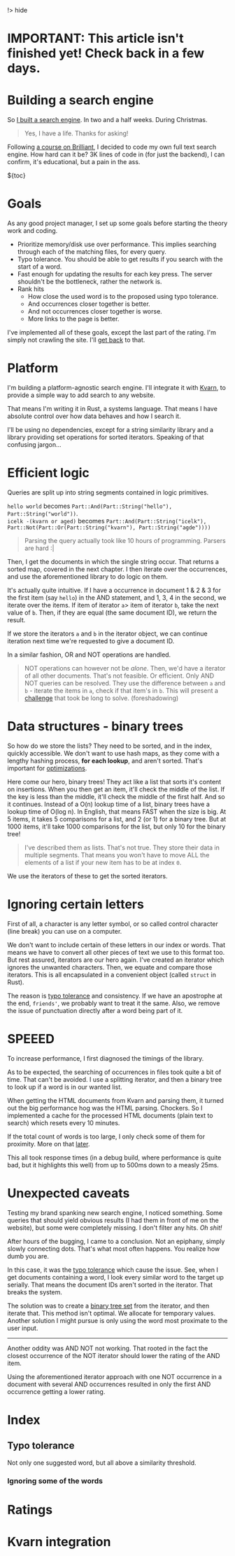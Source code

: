 !> hide

<head>
    <title>Building a search engine</title>
    <meta name="permalinks" content="not-titles"> <!-- part of JS on icelk.dev & kvarn.org, options: disabled|enabled|not-titles -->
    <meta name="description" content="The challenges and strategies of building a full text search engine. In Rust.">
</head>

# **IMPORTANT: This article isn't finished yet! Check back in a few days.**

# Building a search engine

So [I built a search engine](https://github.com/Icelk/elipdotter). In two and a half weeks. During Christmas.

> Yes, I have a life. Thanks for asking!

Following [a course on Brilliant](https://brilliant.org/courses/search-fundamentals/), I decided to code my own full text search engine.
How hard can it be?
3K lines of code in (for just the backend), I can confirm, it's educational, but a pain in the ass.

${toc}

# Goals

As any good project manager, I set up some goals before starting the theory work and coding.

-   Prioritize memory/disk use over performance. This implies searching through each of the matching files, for every query.
-   Typo tolerance. You should be able to get results if you search with the start of a word.
-   Fast enough for updating the results for each key press. The server shouldn't be the bottleneck, rather the network is.
-   Rank hits
    -   How close the used word is to the proposed using typo tolerance.
    -   And occurrences closer together is better.
    -   And not occurrences closer together is worse.
    -   More links to the page is better.

I've implemented all of these goals, except the last part of the rating. I'm simply not crawling the site. I'll [get back](#kvarn-integration) to that.

# Platform

I'm building a platform-agnostic search engine. I'll integrate it with [Kvarn](https://kvarn.org/), to provide a simple way to add search to any website.

That means I'm writing it in Rust, a systems language. That means I have absolute control over how data behaves and how I search it.

I'll be using no dependencies, except for a string similarity library and a library providing set operations for sorted iterators. Speaking of that confusing jargon...

# Efficient logic

Queries are split up into string segments contained in logic primitives.

`hello world` becomes `Part::And(Part::String("hello"), Part::String("world"))`.\
`icelk -(kvarn or aged)` becomes `Part::And(Part::String("icelk"), Part::Not(Part::Or(Part::String("kvarn"), Part::String("agde"))))`

> Parsing the query actually took like 10 hours of programming. Parsers are hard :|

Then, I get the documents in which the single string occur. That returns a sorted map, covered in the next chapter.
I then iterate over the occurrences, and use the aforementioned library to do logic on them.

It's actually quite intuitive.
If I have a occurrence in document 1 & 2 & 3 for the first item (say `hello`) in the AND statement, and 1, 3, 4 in the second, we iterate over the items. If item of iterator `a`> item of iterator `b`, take the next value of `b`. Then, if they are equal (the same document ID), we return the result.

If we store the iterators `a` and `b` in the iterator object, we can continue iteration next time we're requested to give a document ID.

In a similar fashion, OR and NOT operations are handled.

> NOT operations can however not be _alone_. Then, we'd have a iterator of all other documents. That's not feasible. Or efficient.
> Only AND NOT queries can be resolved. They use the difference between `a` and `b` - iterate the items in `a`, check if that item's in `b`.
> This will present a [challenge](#unexpected-caveats) that took be long to solve. (foreshadowing)

# Data structures - binary trees

So how do we store the lists? They need to be sorted, and in the index, quickly accessible. We don't want to use hash maps, as they come with a lengthy hashing process, **for each lookup**, and aren't sorted. That's important for [optimizations](#ignoring-some-of-the-words).

Here come our hero, binary trees! They act like a list that sorts it's content on insertions. When you then get an item, it'll check the middle of the list. If the key is less than the middle, it'll check the middle of the first half. And so it continues. Instead of a O(n) lookup time of a list, binary trees have a lookup time of O(log n). In English, that means FAST when the size is big.
At 5 items, it takes 5 comparisons for a list, and 2 (or 1) for a binary tree. But at 1000 items, it'll take 1000 comparisons for the list, but only 10 for the binary tree!

> I've described them as lists. That's not true. They store their data in multiple segments. That means you won't have to move ALL the elements of a list if your new item has to be at index `0`.

We use the iterators of these to get the sorted iterators.

# Ignoring certain letters

First of all, a character is any letter symbol, or so called control character (line break) you can use on a computer.

We don't want to include certain of these letters in our index or words. That means we have to convert all other pieces of text we use to this format too. But rest assured, iterators are our hero again. I've created an iterator which ignores the unwanted characters. Then, we equate and compare those iterators. This is all encapsulated in a convenient object (called `struct` in Rust).

The reason is [typo tolerance](#typo-tolerance) and consistency. If we have an apostrophe at the end, `friends'`, we probably want to treat it the same. Also, we remove the issue of punctuation directly after a word being part of it.

# SPEEED

To increase performance, I first diagnosed the timings of the library.

As to be expected, the searching of occurrences in files took quite a bit of time. That can't be avoided. I use a splitting iterator, and then a binary tree to look up if a word is in our wanted list.

When getting the HTML documents from Kvarn and parsing them, it turned out the big performance hog was the HTML parsing. Chockers.
So I implemented a cache for the processed HTML documents (plain text to search) which resets every 10 minutes.

If the total count of words is too large, I only check some of them for proximity. More on that [later](#ignoring-some-of-the-words).

This all took response times (in a debug build, where performance is quite bad, but it highlights this well) from up to 500ms down to a measly 25ms.

# Unexpected caveats

Testing my brand spanking new search engine, I noticed something. Some queries that should yield obvious results (I had them in front of me on the website), but some were completely missing. I don't filter any hits. _Oh shit!_

After hours of the bugging, I came to a conclusion. Not an epiphany, simply slowly connecting dots. That's what most often happens. You realize how dumb you are.

In this case, it was the [typo tolerance](#typo-tolerance) which cause the issue. See, when I get documents containing a word, I look every similar word to the target up serially. That means the document IDs aren't sorted in the iterator. That breaks the system.

The solution was to create a [binary tree set](https://doc.rust-lang.org/std/collections/struct.BTreeSet.html) from the iterator, and then iterate that.
This method isn't optimal. We allocate for temporary values.
Another solution I might pursue is only using the word most proximate to the user input.

---

Another oddity was AND NOT not working. That rooted in the fact the closest occurrence of the NOT iterator should lower the rating of the AND item.

Using the aforementioned iterator approach with one NOT occurrence in a document with several AND occurrences resulted in only the first AND occurrence getting a lower rating.

# Index

## Typo tolerance

Not only one suggested word, but all above a similarity threshold.

### Ignoring some of the words

# Ratings

# Kvarn integration
